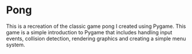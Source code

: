 # Pong
This is a recreation of the classic game pong I created using Pygame. This game is a simple introduction to Pygame that includes handling input events, collision detection, rendering graphics and creating a simple menu system.
